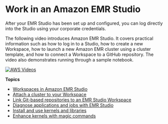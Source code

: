 # Work in an Amazon EMR Studio<a name="work-with-an-emr-studio"></a>

After your EMR Studio has been set up and configured, you can log directly into the Studio using your corporate credentials\. 

The following video introduces Amazon EMR Studio\. It covers practical information such as how to log in to a Studio, how to create a new Workspace, how to launch a new Amazon EMR cluster using a cluster template, and how to connect a Workspace to a GitHub repository\. The video also demonstrates running through a sample notebook\.

[![AWS Videos](http://img.youtube.com/vi/https://www.youtube.com/embed/rZ3zeJ6WKPY/0.jpg)](http://www.youtube.com/watch?v=https://www.youtube.com/embed/rZ3zeJ6WKPY)

**Topics**
+ [Workspaces in Amazon EMR Studio](emr-studio-configure-workspace.md)
+ [Attach a cluster to your Workspace](emr-studio-create-use-clusters.md)
+ [Link Git\-based repositories to an EMR Studio Workspace](emr-studio-git-repo.md)
+ [Diagnose applications and jobs with EMR Studio](emr-studio-debug.md)
+ [Install and use kernels and libraries](emr-studio-install-libraries-and-kernels.md)
+ [Enhance kernels with magic commands](emr-studio-magics.md)